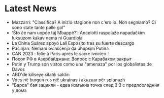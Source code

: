 # Latest News
-  Mazzarri: "Classifica? A inizio stagione non c'ero io. Non segniamo? Ci sono state tante palle gol"
-  ‘Što će nam uopće taj Mbappé?‘: Ancelotti raspolaže napadačkim luksuzom kakav nema ni Guardiola
-  La China Suárez apoyó Lali Espósito tras su fuerte descargo
-  Pašinjan: Nemam ovlašćenja da uhapsim Putina
-  CAN 2023 : folie à Paris après le sacre ivoirien !
-  Посол РФ в Азербайджане: Вопрос с Карабахом закрыт
-  Putin y Trump son vistos como una "amenaza" por los globalistas de Davos
-  ABD'de kiliseye silahlı saldırı
-  Vdes në burgun rus një ukrainas i akuzuar për spiunazh
-  "Барса" бая зацикли - едва измъкна точка след 3:3 с предпоследния у дома
